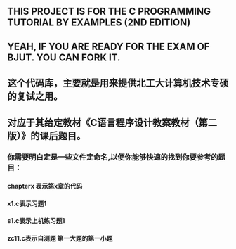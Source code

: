 

## THIS PROJECT IS FOR THE C PROGRAMMING TUTORIAL BY EXAMPLES (2ND EDITION)

## YEAH, IF YOU ARE READY FOR THE EXAM OF BJUT. YOU CAN FORK IT.


## 这个代码库，主要就是用来提供北工大计算机技术专硕的复试之用。
## 对应于其给定教材《C语言程序设计教案教材（第二版）》的课后题目。


### 你需要明白定是一些文件定命名,以便你能够快速的找到你要参考的题目：
#### chapterx 表示第x章的代码
#### x1.c表示习题1
#### s1.c表示上机练习题1
#### zc11.c表示自测题 第一大题的第一小题
